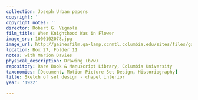 ```yaml
---
collection: Joseph Urban papers
copyright: ''
copyright_notes: ''
director: Robert G. Vignola
film_title: When Knighthood Was in Flower
image_src: 1000102078.jpg
image_url: http://gainesfilm.qa-lamp.ccnmtl.columbia.edu/sites/files/gainesfilm/images/1000102078.jpg
location: Box 27, Folder 11
notes: with Marion Davies
physical_description: Drawing (b/w)
repository: Rare Book & Manuscript Library, Columbia University
taxonomies: [Document, Motion Picture Set Design, Historiography]
title: Sketch of set design - chapel interior
year: '1922'

---
```

